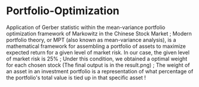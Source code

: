 # Portfolio-Optimization
Application of Gerber statistic within the mean-variance portfolio optimization framework of Markowitz in the Chinese Stock Market ; 
Modern portfolio theory, or MPT (also known as mean-variance analysis), is a mathematical framework for assembling a portfolio of assets 
to maximize expected return for a given level of market risk. In our case, the given level of market risk is 25% ;
Under this condition, we obtained a optimal weight for each chosen stock (The final output is in the result.png) ;
The weight of an asset in an investment portfolio is a representation of what percentage of the portfolio's total value is tied up in that specific asset !
